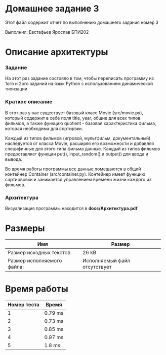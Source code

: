 # Домашнее задание 3
Этот файл содержит отчет по выполнению домашнего задания номер 3

Выполнил: Евстафьев Ярослав БПИ202

# Описание архитектуры

### Задание
На этот раз задание состояло в том, чтобы переписать программу из 1ого и 2ого заданий на язык Python с использованием динамической типизации

### Краткое описание
В этот раз у нас существует базовый класс Movie (src/movie.py), который содержит в себе поля title, year, общие для всех типов фильмов, а также функцию quotient - базовая характеристика фильма, которая необходима для сортирвки.

Каждый из типов фильмов (игровой, мультфильм, документальный) наследуется от класса Movie, расширяя его возможности и добавляя специфичные для этого типа фильма данные. Каждый из типов фильмов предоставляет функции put(), input_random() и output() для ввода и вывода.

Во время работы программы все данные помещаются в общий контейнер Container (src/container.py). Контейнер имеет функцию сортирвовки и занимается управлением времени жизни каждого из фильмов.

### Архитектура
Визуализация программы находится в **docs/Архитектура.pdf**

# Размеры

Имя | Размер |
----|--------|
Размер исходных текстов: | 26 kB |
Размер исполняемого файла: | Исполняемый файл отсутствует

# Время работы

Номер теста | Время |
----|--------|
1 | 0.79 ms |
2 | 0.73 ms |
3 | 0.85 ms |
4 | 0.97 ms |
5 | 1.8 ms |